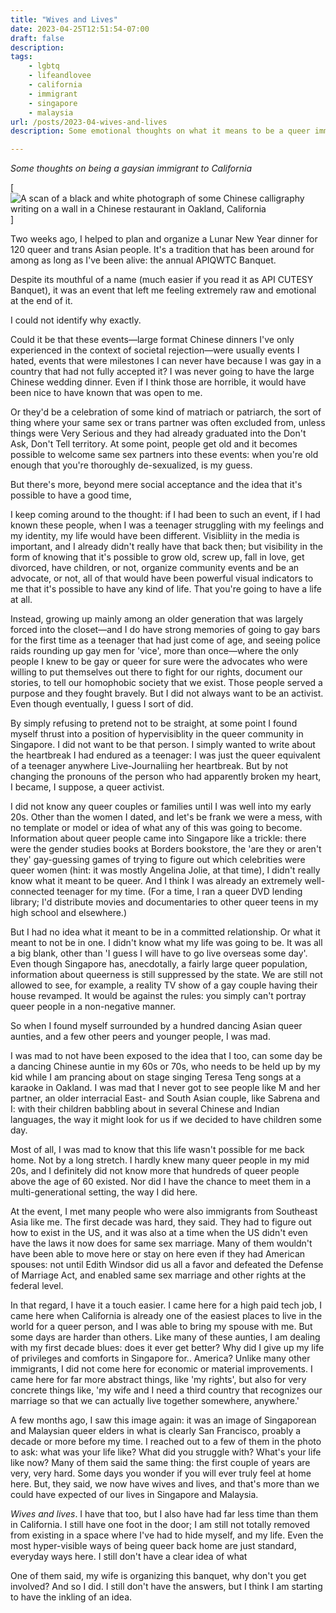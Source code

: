 ```yaml
---
title: "Wives and Lives"
date: 2023-04-25T12:51:54-07:00
draft: false
description: 
tags: 
    - lgbtq
    - lifeandlovee
    - california 
    - immigrant 
    - singapore
    - malaysia
url: /posts/2023-04-wives-and-lives
description: Some emotional thoughts on what it means to be a queer immigrant in California, now that I know what I know.

---
```


*Some thoughts on being a gaysian immigrant to California* 

[![A scan of a black and white photograph of some Chinese calligraphy writing on a wall in a Chinese restaurant in Oakland, California](https://popagandhi.com/img/20230425_kodak5222_minolta7sii_apiqwtc.jpg)]

Two weeks ago, I helped to plan and organize a Lunar New Year dinner for 120 queer and trans Asian people. It's a tradition that has been around for among as long as I've been alive: the annual APIQWTC Banquet. 

Despite its mouthful of a name (much easier if you read it as API CUTESY Banquet), it was an event that left me feeling extremely raw and emotional at the end of it.

I could not identify why exactly.

Could it be that these events—large format Chinese dinners I've only experienced in the context of societal rejection—were usually events I hated, events that were milestones I can never have because I was gay in a country that had not fully accepted it? I was never going to have the large Chinese wedding dinner. Even if I think those are horrible, it would have been nice to have known that was open to me. 

Or they'd be a celebration of some kind of matriach or patriarch, the sort of thing where your same sex or trans partner was often excluded from, unless things were Very Serious and they had already graduated into the Don't Ask, Don't Tell territory. At some point, people get old and it becomes possible to welcome same sex partners into these events: when you're old enough that you're thoroughly de-sexualized, is my guess.

But there's more, beyond mere social acceptance and the idea that it's possible to have a good time,

I keep coming around to the thought: if I had been to such an event, if I had known these people, when I was a teenager struggling with my feelings and my identity, my life would have been different. Visibliity in the media is important, and I already didn't really have that back then; but visibility in the form of knowing that it's possible to grow old, screw up, fall in love, get divorced, have children, or not, organize community events and be an advocate, or not, all of that would have been powerful visual indicators to me that it's possible to have any kind of life. That you're going to have a life at all.

Instead, growing up mainly among an older generation that was largely forced into the closet—and I do have strong memories of going to gay bars for the first time as a teenager that had just come of age, and seeing police raids rounding up gay men for 'vice', more than once—where the only people I knew to be gay or queer for sure were the advocates who were willing to put themselves out there to fight for our rights, document our stories, to tell our homophobic society that we exist. Those people served a purpose and they fought bravely. But I did not always want to be an activist. Even though eventually, I guess I sort of did.

By simply refusing to pretend not to be straight, at some point I found myself thrust into a position of hypervisiblity in the queer community in Singapore. I did not want to be that person. I simply wanted to write about the heartbreak I had endured as a teenager: I was just the queer equivalent of a teenager anywhere Live-Journaliing her heartbreak. But by not changing the pronouns of the person who had apparently broken my heart, I became, I suppose, a queer activist. 

I did not know any queer couples or families until I was well into my early 20s. Other than the women I dated, and let's be frank we were a mess, with no template or model or idea of what any of this was going to become. Information about queer people came into Singapore like a trickle: there were the gender studies books at Borders bookstore, the 'are they or aren't they' gay-guessing games of trying to figure out which celebrities were queer women (hint: it was mostly Angelina Jolie, at that time), I didn't really know what it meant to be queer. And I think I was already an extremely well-connected teenager for my time. (For a time, I ran a queer DVD lending library; I'd distribute movies and documentaries to other queer teens in my high school and elsewhere.)

But I had no idea what it meant to be in a committed relationship. Or what it meant to not be in one. I didn't know what my life was going to be. It was all a big blank, other than 'I guess I will have to go live overseas some day'. Even though Singapore has, anecdotally, a fairly large queer population, information about queerness is still suppressed by the state. We are still not allowed to see, for example, a reality TV show of a gay couple having their house revamped. It would be against the rules: you simply can't portray queer people in a non-negative manner. 

So when I found myself surrounded by a hundred dancing Asian queer aunties, and a few other peers and younger people, I was mad.

I was mad to not have been exposed to the idea that I too, can some day be a dancing Chinese auntie in my 60s or 70s, who needs to be held up by my kid while I am prancing about on stage singing Teresa Teng songs at a karaoke in Oakland. I was mad that I never got to see people like M and her partner, an older interracial East- and South Asian couple, like Sabrena and I: with their children babbling about in several Chinese and Indian languages, the way it might look for us if we decided to have children some day. 

Most of all, I was mad to know that this life wasn't possible for me back home. Not by a long stretch. I hardly knew many queer people in my mid 20s, and I definitely did not know more that hundreds of queer people above the age of 60 existed. Nor did I have the chance to meet them in a multi-generational setting, the way I did here.

At the event, I met many people who were also immigrants from Southeast Asia like me. The first decade was hard, they said. They had to figure out how to exist in the US, and it was also at a time when the US didn't even have the laws it now does for same sex marriage. Many of them wouldn't have been able to move here or stay on here even if they had American spouses: not until Edith Windsor did us all a favor and defeated the Defense of Marriage Act, and enabled same sex marriage and other rights at the federal level. 

In that regard, I have it a touch easier. I came here for a high paid tech job, I came here when California is already one of the easiest places to live in the world for a queer person, and I was able to bring my spouse with me. But some days are harder than others. Like many of these aunties, I am dealing with my first decade blues: does it ever get better? Why did I give up my life of privileges and comforts in Singapore for.. America? Unlike many other immigrants, I did not come here for economic or material improvements. I came here for far more abstract things, like 'my rights', but also for very concrete things like, 'my wife and I need a third country that recognizes our marriage so that we can actually live together somewhere, anywhere.' 

A few months ago, I saw this image again: it was an image of Singaporean and Malaysian queer elders in what is clearly San Francisco, proably a decade or more before my time. I reached out to a few of them in the photo to ask: what was your life like? What did you struggle with? What's your life like now? Many of them said the same thing: the first couple of years are very, very hard. Some days you wonder if you will ever truly feel at home here. But, they said, we now have wives and lives, and that's more than we could have expected of our lives in Singapore and Malaysia. 

*Wives and lives*. I have that too, but I also have had far less time than them in California. I still have one foot in the door; I am still not totally removed from existing in a space where I've had to hide myself, and my life. Even the most hyper-visible ways of being queer back home are just standard, everyday ways here. I still don't have a clear idea of what   

One of them said, my wife is organizing this banquet, why don't you get involved? And so I did. I still don't have the answers, but I think I am starting to have the inkling of an idea.

